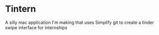 # Tintern
A silly mac application I'm making that uses Simplify git to create a tinder swipe interface for internships
